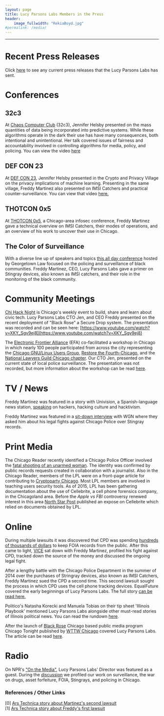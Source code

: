 ```yaml
---
layout: page
title: Lucy Parsons Labs Members in the Press
header:
    image_fullwidth: "RekiaBoyd.jpg"
#permalink: /media/
---
```

------------------

# Recent Press Releases

Click [here](/media/pressreleases) to see any current press releases that the Lucy Parsons Labs has sent.


# Conferences 	

## 32c3

At [Chaos Computer Club](https://events.ccc.de/category/32c3/) (32c3), Jennifer Helsby presented on the mass quantities of data being incorporated into predictive systems. While these algorithms operate in the dark their use has have many consequences, both intentional and unintentional. Her talk covered issues of fairness and accountability involved in controlling algorithms for media, policy, and policing. You can view the video [here](https://www.youtube.com/watch?v=BaCzwGbo-Mc)

## DEF CON 23

At [DEF CON 23](https://www.defcon.org/), Jennifer Helsby presented in the Crypto and Privacy Village on the privacy implications of machine learning.  Presenting in the same village, Freddy Martinez also presented on IMSI Catchers and practical counter-surveillance. You can view that video [here.](https://www.youtube.com/embed/JyTb5mJOYLo)

## THOTCON 0x5 

At [THOTCON 0x5](http://thotcon.org/), a Chicago-area infosec conference, Freddy Martinez gave a technical overview on IMSI Catchers, their modes of operations, and an overview of his work to uncover their use in Chicago.

## The Color of Surveillance

With a diverse line up of speakers and topics [this all day conference](https://www.law.georgetown.edu/academics/centers-institutes/privacy-technology/events/index.cfm) hosted by Georgetown Law focused on the policing and surveillance of black communities. Freddy Martinez, CEO, Lucy Parsons Labs gave a primer on Stingray devices, also known as IMSI catchers, and their role in the monitoring of the black community.  

# Community Meetings

[Chi Hack Night](https://chihacknight.org/) is Chicago's weekly event to build, share and learn about civic tech. Lucy Parsons Labs CTO Jen, and CEO Freddy presented on the recent deployment of "Black Rose" a Secure Drop system. The presentation was recorded and can be seen here: [https://www.youtube.com/watch?v=XKY_Sgv9ej8](https://www.youtube.com/watch?v=XKY_Sgv9ej8)

The [Electronic Frontier Alliance](https://www.eff.org/electronic-frontier-alliance) (EFA) co-facilitated a workshop in Chicago in which nearly 100 people participated from across the city representing the [Chicago GNU/Linux Users Group](https://chicagolug.org/), [Restore the Fourth-Chicago](http://rt4chicago.com/index.html), and the [National Lawyers Guild Chicago chapter](http://nlgchicago.org/). Our CTO Jen, presented on the current state of local police surveillance. The presentation was not recorded, but more information about the workshop can be read [here](https://www.eff.org/deeplinks/2016/04/community-groups-come-together-across-us-promote-digital-rights).

# TV / News
Freddy Martinez was featured in a story with Univision, a Spanish-language news station, [speaking](http://www.univision.com/noticias/delitos-ciberneticos/hackers-los-piratas-del-presente) on hackers, hacking culture and hacktivism.

Freddy Martinez was featured in a [sit-down interview](http://wgntv.com/2015/05/12/david-vs-goliath-baby-faced-millennial-takes-on-chicago-police-department/) with WGN where they asked him about his legal fights against Chicago Police over Stingray records.

# Print Media 

The Chicago Reader recently identified a Chicago Police Officer involved the [fatal shooting of an unarmed woman](http://www.chicagoreader.com/Bleader/archives/2016/01/14/internal-police-records-point-to-the-identity-of-the-officer-who-fatally-shot-bettie-jones-and-quintonio-legrier). The identity was confirmed by public records requests created in collaboration with a journalist. Also in the Chicago Reader, members of the LPL were on a front-page article for contributing to [Cryptoparty Chicago](http://www.chicagoreader.com/chicago/tales-from-the-crypto-party/Content?oid=17455111). Most LPL members are involved in teaching users security tools. As of 2015, LPL has been gathering documentation about the use of Cellebrite, a cell phone forensics company, in the Chicagoland area. Before the _Apple vs FBI_ controversy renewed interest in this area [North Star Post](http://nstarpost.com/17518/175572/a/cellebrite-what-you-need-to-know-about-cell-phone-forensics) published an expose on Cellebrite which relied on documents obtained by LPL.
 
# Online 
During multiple lawsuits it was discovered that CPD was spending [hundreds of thousands of dollars](http://arstechnica.com/tech-policy/2015/04/chicago-owes-lawyers-over-120000-for-defense-against-two-stingray-cases) to keep FOIA records from the public. After this came to light, [VICE](https://www.vice.com/read/stingrays-and-secrets-how-the-chicago-police-department-was-forced-to-come-clean-330/) sat down with Freddy Martinez, profiled his fight against CPD, tracked down the source of the money and discussed the ongoing legal fight.

After a lengthy battle with the Chicago Police Department in the summer of 2014 over the purchases of Stringray devices, also known as IMSI Catchers, Freddy Martinez sued the CPD a second time. This second lawsuit sought the process in which CPD uses the cell phone tracking devices. EqualFuture covered the early beginnings of Lucy Parsons Labs. The full story [can be read here.](https://www.equalfuture.us/2015/11/25/lucy-parsons-labs-tech-chicago-activism/)

Politico's Natasha Korecki and Manuela Tobias on their tip sheet 'Illinois Playbook' mentioned Lucy Parsons Labs alongside other must-read stories of Illinois political news. You can read the rundown [here](http://www.politico.com/tipsheets/illinois-playbook/2016/03/rauner-undeterred-by-scotus-labor-ruling-chicago-state-slipping-off-cliff-mark-kirks-garland-meeting-213477).

After the launch of [Black Rose](/securedrop) Chicago based public media program Chicago Tonight published by [WTTW Chicago](http://www.wttw.com/) covered Lucy Parsons Labs. The article can be read [here](http://chicagotonight.wttw.com/2016/03/31/anonymously-leaking-documents-journalists-chicago-just-got-easier).

# Radio 
On NPR's ["On the Media"](http://www.onthemedia.org/), Lucy Parsons Labs' Director was featured as a guest. During the [discussion](http://www.onthemedia.org/story/tracing-chicago-surveillance/?hootPostID=c1171fde13a8a8ce1b55c92a0a84ae6c) we profiled our work on surveillance, the war on drugs, asset forfeiture, FOIA, Stingrays, and policing in Chicago.
 
### References / Other Links
[0] <a href="http://arstechnica.com/tech-policy/2014/09/after-small-victory-in-stingray-case-chicago-man-seeks-more-records/" target="_blank">Ars Technica story about Martinez's second lawsuit</a><br>
[1] <a href="http://arstechnica.com/tech-policy/2014/06/is-chicago-using-cell-tracking-devices-one-man-tries-to-find-out/" target="_blank">Ars Technica story about Freddy's first lawsuit</a> <br>
    
